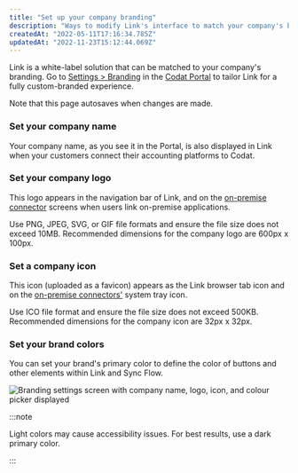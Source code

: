 ```yaml
---
title: "Set up your company branding"
description: "Ways to modify Link's interface to match your company's branding"
createdAt: "2022-05-11T17:16:34.785Z"
updatedAt: "2022-11-23T15:12:44.069Z"
---
```


Link is a white-label solution that can be matched to your company's branding. Go to [Settings > Branding](https://app.codat.io/settings/branding) in the [Codat Portal](https://app.codat.io) to tailor Link for a fully custom-branded experience.

Note that this page autosaves when changes are made.

### Set your company name

Your company name, as you see it in the Portal, is also displayed in Link when your customers connect their accounting platforms to Codat.

### Set your company logo

This logo appears in the navigation bar of Link, and on the [on-premise connector](/offline-connectors) screens when users link on-premise applications.

Use PNG, JPEG, SVG, or GIF file formats and ensure the file size does not exceed 10MB. Recommended dimensions for the company logo are 600px x 100px.

### Set a company icon

This icon (uploaded as a favicon) appears as the Link browser tab icon and on the [on-premise connectors'](/offline-connectors) system tray icon.

Use ICO file format and ensure the file size does not exceed 500KB. Recommended dimensions for the company icon are 32px x 32px.

### Set your brand colors

You can set your brand's primary color to define the color of buttons and other elements within Link and Sync Flow.

<img
  src="https://files.readme.io/1cef143-branding.PNG"
  alt="Branding settings screen with company name, logo, icon, and colour picker displayed"
/>

:::note

Light colors may cause accessibility issues. For best results, use a dark primary color.

:::
